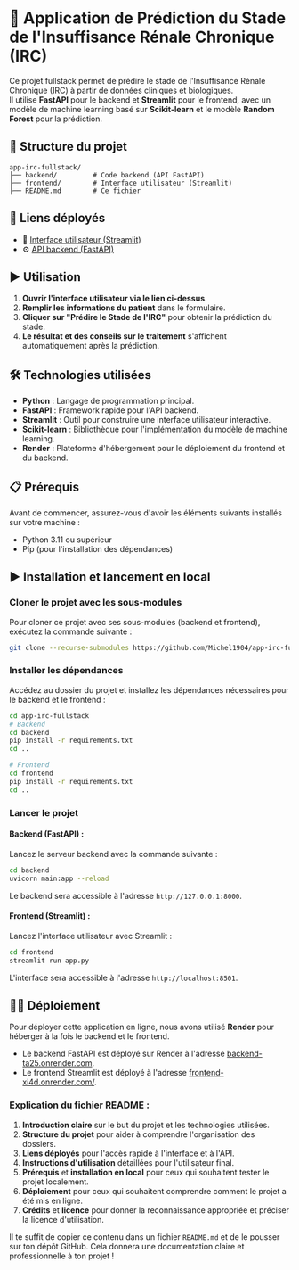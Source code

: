 
# 🔬 Application de Prédiction du Stade de l'Insuffisance Rénale Chronique (IRC)

Ce projet fullstack permet de prédire le stade de l'Insuffisance Rénale Chronique (IRC) à partir de données cliniques et biologiques.  
Il utilise **FastAPI** pour le backend et **Streamlit** pour le frontend, avec un modèle de machine learning basé sur **Scikit-learn** et le modèle **Random Forest** pour la prédiction.

## 📂 Structure du projet

```
app-irc-fullstack/
├── backend/         # Code backend (API FastAPI)
├── frontend/        # Interface utilisateur (Streamlit)
├── README.md        # Ce fichier

```

## 🚀 Liens déployés

- 🔗 [Interface utilisateur (Streamlit)](https://frontend-xi4d.onrender.com/)
- ⚙️ [API backend (FastAPI)](https://backend-ta25.onrender.com)

## ▶️ Utilisation

1. **Ouvrir l'interface utilisateur via le lien ci-dessus**.
2. **Remplir les informations du patient** dans le formulaire.
3. **Cliquer sur "Prédire le Stade de l'IRC"** pour obtenir la prédiction du stade.
4. **Le résultat et des conseils sur le traitement** s'affichent automatiquement après la prédiction.

## 🛠️ Technologies utilisées

- **Python** : Langage de programmation principal.
- **FastAPI** : Framework rapide pour l'API backend.
- **Streamlit** : Outil pour construire une interface utilisateur interactive.
- **Scikit-learn** : Bibliothèque pour l'implémentation du modèle de machine learning.
- **Render** : Plateforme d'hébergement pour le déploiement du frontend et du backend.

## 📋 Prérequis

Avant de commencer, assurez-vous d'avoir les éléments suivants installés sur votre machine :

- Python 3.11 ou supérieur
- Pip (pour l'installation des dépendances)

## ▶️ Installation et lancement en local

### Cloner le projet avec les sous-modules

Pour cloner ce projet avec ses sous-modules (backend et frontend), exécutez la commande suivante :

```bash
git clone --recurse-submodules https://github.com/Michel1904/app-irc-fullstack.git
```

### Installer les dépendances

Accédez au dossier du projet et installez les dépendances nécessaires pour le backend et le frontend :

```bash
cd app-irc-fullstack
# Backend
cd backend
pip install -r requirements.txt
cd ..

# Frontend
cd frontend
pip install -r requirements.txt
cd ..
```

### Lancer le projet

#### Backend (FastAPI) :

Lancez le serveur backend avec la commande suivante :

```bash
cd backend
uvicorn main:app --reload
```

Le backend sera accessible à l'adresse `http://127.0.0.1:8000`.

#### Frontend (Streamlit) :

Lancez l'interface utilisateur avec Streamlit :

```bash
cd frontend
streamlit run app.py
```

L'interface sera accessible à l'adresse `http://localhost:8501`.

## 🧑‍💻 Déploiement

Pour déployer cette application en ligne, nous avons utilisé **Render** pour héberger à la fois le backend et le frontend.

- Le backend FastAPI est déployé sur Render à l'adresse [backend-ta25.onrender.com](https://backend-ta25.onrender.com).
- Le frontend Streamlit est déployé à l'adresse [frontend-xi4d.onrender.com/](https://frontend-xi4d.onrender.com/).

### Explication du fichier README :

1. **Introduction claire** sur le but du projet et les technologies utilisées.
2. **Structure du projet** pour aider à comprendre l'organisation des dossiers.
3. **Liens déployés** pour l'accès rapide à l'interface et à l'API.
4. **Instructions d'utilisation** détaillées pour l'utilisateur final.
5. **Prérequis** et **installation en local** pour ceux qui souhaitent tester le projet localement.
6. **Déploiement** pour ceux qui souhaitent comprendre comment le projet a été mis en ligne.
7. **Crédits** et **licence** pour donner la reconnaissance appropriée et préciser la licence d'utilisation.

Il te suffit de copier ce contenu dans un fichier `README.md` et de le pousser sur ton dépôt GitHub. Cela donnera une documentation claire et professionnelle à ton projet !
